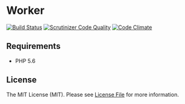 # Worker

[![Build Status](https://travis-ci.org/tbreuss/worker.svg?branch=master)](https://travis-ci.org/tbreuss/worker)
[![Scrutinizer Code Quality](https://scrutinizer-ci.com/g/tbreuss/worker/badges/quality-score.png?b=master)](https://scrutinizer-ci.com/g/tbreuss/worker/?branch=master)
[![Code Climate](https://codeclimate.com/github/tbreuss/worker/badges/gpa.svg)](https://codeclimate.com/github/tbreuss/worker)

## Requirements

* PHP 5.6

## License

The MIT License (MIT). Please see [License File](LICENSE) for more information.
